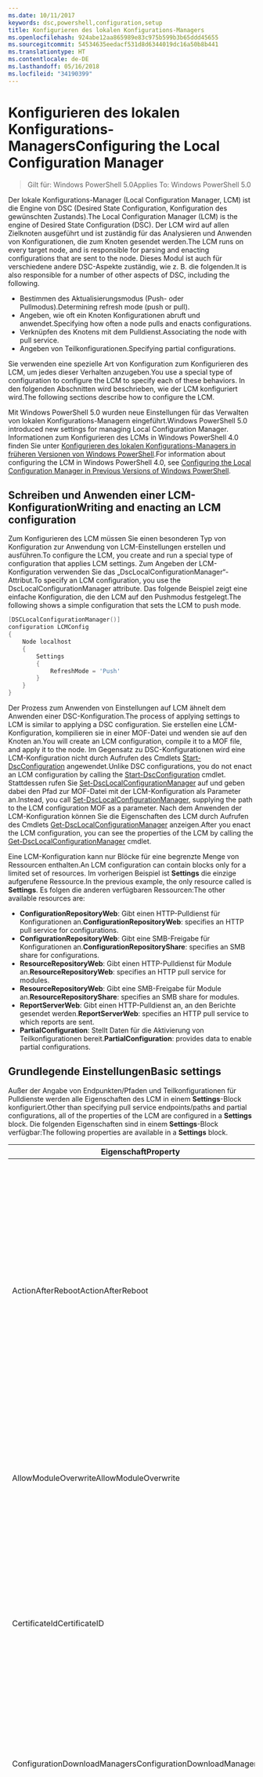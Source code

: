 ```yaml
---
ms.date: 10/11/2017
keywords: dsc,powershell,configuration,setup
title: Konfigurieren des lokalen Konfigurations-Managers
ms.openlocfilehash: 924abe12aa865989e83c975b599b3b65ddd45655
ms.sourcegitcommit: 54534635eedacf531d8d6344019dc16a50b8b441
ms.translationtype: HT
ms.contentlocale: de-DE
ms.lasthandoff: 05/16/2018
ms.locfileid: "34190399"
---
```

# <a name="configuring-the-local-configuration-manager"></a><span data-ttu-id="7f7f6-103">Konfigurieren des lokalen Konfigurations-Managers</span><span class="sxs-lookup"><span data-stu-id="7f7f6-103">Configuring the Local Configuration Manager</span></span>

> <span data-ttu-id="7f7f6-104">Gilt für: Windows PowerShell 5.0</span><span class="sxs-lookup"><span data-stu-id="7f7f6-104">Applies To: Windows PowerShell 5.0</span></span>

<span data-ttu-id="7f7f6-105">Der lokale Konfigurations-Manager (Local Configuration Manager, LCM) ist die Engine von DSC (Desired State Configuration, Konfiguration des gewünschten Zustands).</span><span class="sxs-lookup"><span data-stu-id="7f7f6-105">The Local Configuration Manager (LCM) is the engine of Desired State Configuration (DSC).</span></span>
<span data-ttu-id="7f7f6-106">Der LCM wird auf allen Zielknoten ausgeführt und ist zuständig für das Analysieren und Anwenden von Konfigurationen, die zum Knoten gesendet werden.</span><span class="sxs-lookup"><span data-stu-id="7f7f6-106">The LCM runs on every target node, and is responsible for parsing and enacting configurations that are sent to the node.</span></span>
<span data-ttu-id="7f7f6-107">Dieses Modul ist auch für verschiedene andere DSC-Aspekte zuständig, wie z. B. die folgenden.</span><span class="sxs-lookup"><span data-stu-id="7f7f6-107">It is also responsible for a number of other aspects of DSC, including the following.</span></span>

- <span data-ttu-id="7f7f6-108">Bestimmen des Aktualisierungsmodus (Push- oder Pullmodus).</span><span class="sxs-lookup"><span data-stu-id="7f7f6-108">Determining refresh mode (push or pull).</span></span>
- <span data-ttu-id="7f7f6-109">Angeben, wie oft ein Knoten Konfigurationen abruft und anwendet.</span><span class="sxs-lookup"><span data-stu-id="7f7f6-109">Specifying how often a node pulls and enacts configurations.</span></span>
- <span data-ttu-id="7f7f6-110">Verknüpfen des Knotens mit dem Pulldienst.</span><span class="sxs-lookup"><span data-stu-id="7f7f6-110">Associating the node with pull service.</span></span>
- <span data-ttu-id="7f7f6-111">Angeben von Teilkonfigurationen.</span><span class="sxs-lookup"><span data-stu-id="7f7f6-111">Specifying partial configurations.</span></span>

<span data-ttu-id="7f7f6-112">Sie verwenden eine spezielle Art von Konfiguration zum Konfigurieren des LCM, um jedes dieser Verhalten anzugeben.</span><span class="sxs-lookup"><span data-stu-id="7f7f6-112">You use a special type of configuration to configure the LCM to specify each of these behaviors.</span></span>
<span data-ttu-id="7f7f6-113">In den folgenden Abschnitten wird beschrieben, wie der LCM konfiguriert wird.</span><span class="sxs-lookup"><span data-stu-id="7f7f6-113">The following sections describe how to configure the LCM.</span></span>

<span data-ttu-id="7f7f6-114">Mit Windows PowerShell 5.0 wurden neue Einstellungen für das Verwalten von lokalen Konfigurations-Managern eingeführt.</span><span class="sxs-lookup"><span data-stu-id="7f7f6-114">Windows PowerShell 5.0 introduced new settings for managing Local Configuration Manager.</span></span>
<span data-ttu-id="7f7f6-115">Informationen zum Konfigurieren des LCMs in Windows PowerShell 4.0 finden Sie unter [Konfigurieren des lokalen Konfigurations-Managers in früheren Versionen von Windows PowerShell](metaconfig4.md).</span><span class="sxs-lookup"><span data-stu-id="7f7f6-115">For information about configuring the LCM in Windows PowerShell 4.0, see [Configuring the Local Configuration Manager in Previous Versions of Windows PowerShell](metaconfig4.md).</span></span>

## <a name="writing-and-enacting-an-lcm-configuration"></a><span data-ttu-id="7f7f6-116">Schreiben und Anwenden einer LCM-Konfiguration</span><span class="sxs-lookup"><span data-stu-id="7f7f6-116">Writing and enacting an LCM configuration</span></span>

<span data-ttu-id="7f7f6-117">Zum Konfigurieren des LCM müssen Sie einen besonderen Typ von Konfiguration zur Anwendung von LCM-Einstellungen erstellen und ausführen.</span><span class="sxs-lookup"><span data-stu-id="7f7f6-117">To configure the LCM, you create and run a special type of configuration that applies LCM settings.</span></span>
<span data-ttu-id="7f7f6-118">Zum Angeben der LCM-Konfiguration verwenden Sie das „DscLocalConfigurationManager“-Attribut.</span><span class="sxs-lookup"><span data-stu-id="7f7f6-118">To specify an LCM configuration, you use the DscLocalConfigurationManager attribute.</span></span>
<span data-ttu-id="7f7f6-119">Das folgende Beispiel zeigt eine einfache Konfiguration, die den LCM auf den Pushmodus festgelegt.</span><span class="sxs-lookup"><span data-stu-id="7f7f6-119">The following shows a simple configuration that sets the LCM to push mode.</span></span>

```powershell
[DSCLocalConfigurationManager()]
configuration LCMConfig
{
    Node localhost
    {
        Settings
        {
            RefreshMode = 'Push'
        }
    }
}
```

<span data-ttu-id="7f7f6-120">Der Prozess zum Anwenden von Einstellungen auf LCM ähnelt dem Anwenden einer DSC-Konfiguration.</span><span class="sxs-lookup"><span data-stu-id="7f7f6-120">The process of applying settings to LCM is similar to applying a DSC configuration.</span></span>
<span data-ttu-id="7f7f6-121">Sie erstellen eine LCM-Konfiguration, kompilieren sie in einer MOF-Datei und wenden sie auf den Knoten an.</span><span class="sxs-lookup"><span data-stu-id="7f7f6-121">You will create an LCM configuration, compile it to a MOF file, and apply it to the node.</span></span>
<span data-ttu-id="7f7f6-122">Im Gegensatz zu DSC-Konfigurationen wird eine LCM-Konfiguration nicht durch Aufrufen des Cmdlets [Start-DscConfiguration](https://technet.microsoft.com/en-us/library/dn521623.aspx) angewendet.</span><span class="sxs-lookup"><span data-stu-id="7f7f6-122">Unlike DSC configurations, you do not enact an LCM configuration by calling the [Start-DscConfiguration](https://technet.microsoft.com/en-us/library/dn521623.aspx) cmdlet.</span></span>
<span data-ttu-id="7f7f6-123">Stattdessen rufen Sie [Set-DscLocalConfigurationManager](https://technet.microsoft.com/en-us/library/dn521621.aspx) auf und geben dabei den Pfad zur MOF-Datei mit der LCM-Konfiguration als Parameter an.</span><span class="sxs-lookup"><span data-stu-id="7f7f6-123">Instead, you call [Set-DscLocalConfigurationManager](https://technet.microsoft.com/en-us/library/dn521621.aspx), supplying the path to the LCM configuration MOF as a parameter.</span></span>
<span data-ttu-id="7f7f6-124">Nach dem Anwenden der LCM-Konfiguration können Sie die Eigenschaften des LCM durch Aufrufen des Cmdlets [Get-DscLocalConfigurationManager](https://technet.microsoft.com/en-us/library/dn407378.aspx) anzeigen.</span><span class="sxs-lookup"><span data-stu-id="7f7f6-124">After you enact the LCM configuration, you can see the properties of the LCM by calling the [Get-DscLocalConfigurationManager](https://technet.microsoft.com/en-us/library/dn407378.aspx) cmdlet.</span></span>

<span data-ttu-id="7f7f6-125">Eine LCM-Konfiguration kann nur Blöcke für eine begrenzte Menge von Ressourcen enthalten.</span><span class="sxs-lookup"><span data-stu-id="7f7f6-125">An LCM configuration can contain blocks only for a limited set of resources.</span></span>
<span data-ttu-id="7f7f6-126">Im vorherigen Beispiel ist **Settings** die einzige aufgerufene Ressource.</span><span class="sxs-lookup"><span data-stu-id="7f7f6-126">In the previous example, the only resource called is **Settings**.</span></span>
<span data-ttu-id="7f7f6-127">Es folgen die anderen verfügbaren Ressourcen:</span><span class="sxs-lookup"><span data-stu-id="7f7f6-127">The other available resources are:</span></span>

* <span data-ttu-id="7f7f6-128">**ConfigurationRepositoryWeb**: Gibt einen HTTP-Pulldienst für Konfigurationen an.</span><span class="sxs-lookup"><span data-stu-id="7f7f6-128">**ConfigurationRepositoryWeb**: specifies an HTTP pull service for configurations.</span></span>
* <span data-ttu-id="7f7f6-129">**ConfigurationRepositoryWeb**: Gibt eine SMB-Freigabe für Konfigurationen an.</span><span class="sxs-lookup"><span data-stu-id="7f7f6-129">**ConfigurationRepositoryShare**: specifies an SMB share for configurations.</span></span>
* <span data-ttu-id="7f7f6-130">**ResourceRepositoryWeb**: Gibt einen HTTP-Pulldienst für Module an.</span><span class="sxs-lookup"><span data-stu-id="7f7f6-130">**ResourceRepositoryWeb**: specifies an HTTP pull service for modules.</span></span>
* <span data-ttu-id="7f7f6-131">**ResourceRepositoryWeb**: Gibt eine SMB-Freigabe für Module an.</span><span class="sxs-lookup"><span data-stu-id="7f7f6-131">**ResourceRepositoryShare**: specifies an SMB share for modules.</span></span>
* <span data-ttu-id="7f7f6-132">**ReportServerWeb**: Gibt einen HTTP-Pulldienst an, an den Berichte gesendet werden.</span><span class="sxs-lookup"><span data-stu-id="7f7f6-132">**ReportServerWeb**: specifies an HTTP pull service to which reports are sent.</span></span>
* <span data-ttu-id="7f7f6-133">**PartialConfiguration**: Stellt Daten für die Aktivierung von Teilkonfigurationen bereit.</span><span class="sxs-lookup"><span data-stu-id="7f7f6-133">**PartialConfiguration**: provides data to enable partial configurations.</span></span>

## <a name="basic-settings"></a><span data-ttu-id="7f7f6-134">Grundlegende Einstellungen</span><span class="sxs-lookup"><span data-stu-id="7f7f6-134">Basic settings</span></span>

<span data-ttu-id="7f7f6-135">Außer der Angabe von Endpunkten/Pfaden und Teilkonfigurationen für Pulldienste werden alle Eigenschaften des LCM in einem **Settings**-Block konfiguriert.</span><span class="sxs-lookup"><span data-stu-id="7f7f6-135">Other than specifying pull service endpoints/paths and partial configurations, all of the properties of the LCM are configured in a **Settings** block.</span></span>
<span data-ttu-id="7f7f6-136">Die folgenden Eigenschaften sind in einem **Settings**-Block verfügbar:</span><span class="sxs-lookup"><span data-stu-id="7f7f6-136">The following properties are available in a **Settings** block.</span></span>

|  <span data-ttu-id="7f7f6-137">Eigenschaft</span><span class="sxs-lookup"><span data-stu-id="7f7f6-137">Property</span></span>  |  <span data-ttu-id="7f7f6-138">Typ</span><span class="sxs-lookup"><span data-stu-id="7f7f6-138">Type</span></span>  |  <span data-ttu-id="7f7f6-139">Beschreibung</span><span class="sxs-lookup"><span data-stu-id="7f7f6-139">Description</span></span>   |
|----------- |------- |--------------- |
| <span data-ttu-id="7f7f6-140">ActionAfterReboot</span><span class="sxs-lookup"><span data-stu-id="7f7f6-140">ActionAfterReboot</span></span>| <span data-ttu-id="7f7f6-141">string</span><span class="sxs-lookup"><span data-stu-id="7f7f6-141">string</span></span>| <span data-ttu-id="7f7f6-142">Gibt an, was nach einem Neustart während der Anwendung einer Konfiguration passiert.</span><span class="sxs-lookup"><span data-stu-id="7f7f6-142">Specifies what happens after a reboot during the application of a configuration.</span></span> <span data-ttu-id="7f7f6-143">Die möglichen Werte sind __ContinueConfiguration__ und __StopConfiguration__.</span><span class="sxs-lookup"><span data-stu-id="7f7f6-143">The possible values are __"ContinueConfiguration"__ and __"StopConfiguration"__.</span></span> <ul><li> <span data-ttu-id="7f7f6-144">__ContinueConfiguration__: Nach dem Neustart des Computers wird das Anwenden der aktuellen Konfiguration fortgesetzt.</span><span class="sxs-lookup"><span data-stu-id="7f7f6-144">__ContinueConfiguration__: Continue applying the current configuration after machine reboot.</span></span> <span data-ttu-id="7f7f6-145">Dies ist der Standardwert.</span><span class="sxs-lookup"><span data-stu-id="7f7f6-145">This is the default value</span></span></li><li><span data-ttu-id="7f7f6-146">__StopConfiguration__: Nach dem Neustart des Computers wird die aktuelle Konfiguration beendet.</span><span class="sxs-lookup"><span data-stu-id="7f7f6-146">__StopConfiguration__: Stop the current configuration after machine reboot.</span></span></li></ul>|
| <span data-ttu-id="7f7f6-147">AllowModuleOverwrite</span><span class="sxs-lookup"><span data-stu-id="7f7f6-147">AllowModuleOverwrite</span></span>| <span data-ttu-id="7f7f6-148">bool</span><span class="sxs-lookup"><span data-stu-id="7f7f6-148">bool</span></span>| <span data-ttu-id="7f7f6-149">__$TRUE__, wenn neue vom Pulldienst heruntergeladene Konfigurationen die alten Konfigurationen auf dem Zielknoten überschreiben dürfen.</span><span class="sxs-lookup"><span data-stu-id="7f7f6-149">__$TRUE__ if new configurations downloaded from the pull service are allowed to overwrite the old ones on the target node.</span></span> <span data-ttu-id="7f7f6-150">Andernfalls „$FALSE“.</span><span class="sxs-lookup"><span data-stu-id="7f7f6-150">Otherwise, $FALSE.</span></span>|
| <span data-ttu-id="7f7f6-151">CertificateId</span><span class="sxs-lookup"><span data-stu-id="7f7f6-151">CertificateID</span></span>| <span data-ttu-id="7f7f6-152">string</span><span class="sxs-lookup"><span data-stu-id="7f7f6-152">string</span></span>| <span data-ttu-id="7f7f6-153">Der Fingerabdruck eines Zertifikats zur Sicherung von Anmeldeinformationen, die in einer Konfiguration übergeben werden.</span><span class="sxs-lookup"><span data-stu-id="7f7f6-153">The thumbprint of a certificate used to secure credentials passed in a configuration.</span></span> <span data-ttu-id="7f7f6-154">Weitere Informationen finden Sie unter [Möchten Sie Anmeldeinformationen in Windows PowerShell zum Konfigurieren des gewünschten Zustands schützen?](http://blogs.msdn.com/b/powershell/archive/2014/01/31/want-to-secure-credentials-in-windows-powershell-desired-state-configuration.aspx).</span><span class="sxs-lookup"><span data-stu-id="7f7f6-154">For more information see [Want to secure credentials in Windows PowerShell Desired State Configuration](http://blogs.msdn.com/b/powershell/archive/2014/01/31/want-to-secure-credentials-in-windows-powershell-desired-state-configuration.aspx)?.</span></span> <br> <span data-ttu-id="7f7f6-155">__Hinweis:__ Dies wird bei Verwendung des Azure Automation DSC-Pulldiensts automatisch verwaltet.</span><span class="sxs-lookup"><span data-stu-id="7f7f6-155">__Note:__ this is managed automatically if using Azure Automation DSC pull service.</span></span>|
| <span data-ttu-id="7f7f6-156">ConfigurationDownloadManagers</span><span class="sxs-lookup"><span data-stu-id="7f7f6-156">ConfigurationDownloadManagers</span></span>| <span data-ttu-id="7f7f6-157">CimInstance[]</span><span class="sxs-lookup"><span data-stu-id="7f7f6-157">CimInstance[]</span></span>| <span data-ttu-id="7f7f6-158">Veraltet.</span><span class="sxs-lookup"><span data-stu-id="7f7f6-158">Obsolete.</span></span> <span data-ttu-id="7f7f6-159">Verwenden Sie die Blöcke __ConfigurationRepositoryWeb__ und __ConfigurationRepositoryShare__ zum Definieren von Pulldienstendpunkten für Konfigurationen.</span><span class="sxs-lookup"><span data-stu-id="7f7f6-159">Use __ConfigurationRepositoryWeb__ and __ConfigurationRepositoryShare__ blocks to define configuration pull service endpoints.</span></span>|
| <span data-ttu-id="7f7f6-160">ConfigurationID</span><span class="sxs-lookup"><span data-stu-id="7f7f6-160">ConfigurationID</span></span>| <span data-ttu-id="7f7f6-161">string</span><span class="sxs-lookup"><span data-stu-id="7f7f6-161">string</span></span>| <span data-ttu-id="7f7f6-162">Für die Abwärtskompatibilität mit älteren Pulldienstversionen.</span><span class="sxs-lookup"><span data-stu-id="7f7f6-162">For backwards compatibility with older pull service versions.</span></span> <span data-ttu-id="7f7f6-163">Eine GUID, die die Konfigurationsdatei identifiziert, die von einem Pulldienst abgerufen werden soll.</span><span class="sxs-lookup"><span data-stu-id="7f7f6-163">A GUID that identifies the configuration file to get from a pull service.</span></span> <span data-ttu-id="7f7f6-164">Der Knoten ruft Konfigurationen vom Pulldienst ab, wenn der Name der MOF-Konfigurationsdatei „ConfigurationID.mof“ lautet.</span><span class="sxs-lookup"><span data-stu-id="7f7f6-164">The node will pull configurations on the pull service if the name of the configuration MOF is named ConfigurationID.mof.</span></span><br> <span data-ttu-id="7f7f6-165">__Hinweis:__ Wenn Sie diese Eigenschaft festlegen, kann der Knoten nicht mithilfe von __RegistrationKey__ bei einem Pulldienst registriert werden.</span><span class="sxs-lookup"><span data-stu-id="7f7f6-165">__Note:__ If you set this property, registering the node with a pull service by using __RegistrationKey__ does not work.</span></span> <span data-ttu-id="7f7f6-166">Weitere Informationen finden Sie unter [Einrichten eines Pullclients mit Konfigurationsnamen](pullClientConfigNames.md).</span><span class="sxs-lookup"><span data-stu-id="7f7f6-166">For more information, see [Setting up a pull client with configuration names](pullClientConfigNames.md).</span></span>|
| <span data-ttu-id="7f7f6-167">ConfigurationMode</span><span class="sxs-lookup"><span data-stu-id="7f7f6-167">ConfigurationMode</span></span>| <span data-ttu-id="7f7f6-168">string</span><span class="sxs-lookup"><span data-stu-id="7f7f6-168">string</span></span> | <span data-ttu-id="7f7f6-169">Gibt an, wie der LCM die Konfiguration tatsächlich auf die Zielknoten anwendet.</span><span class="sxs-lookup"><span data-stu-id="7f7f6-169">Specifies how the LCM actually applies the configuration to the target nodes.</span></span> <span data-ttu-id="7f7f6-170">Mögliche Werte sind __ApplyOnly__, __ApplyAndMonitor__ und __ApplyAndAutoCorrect__.</span><span class="sxs-lookup"><span data-stu-id="7f7f6-170">Possible values are __"ApplyOnly"__,__"ApplyAndMonitor"__, and __"ApplyAndAutoCorrect"__.</span></span> <ul><li><span data-ttu-id="7f7f6-171">__ApplyOnly__: DSC wendet die Konfiguration an und führt keine weiteren Schritte aus, es sei denn, eine neue Konfiguration wird per Push auf den Zielknoten übertragen oder per Pull von einem Dienst abgerufen.</span><span class="sxs-lookup"><span data-stu-id="7f7f6-171">__ApplyOnly__: DSC applies the configuration and does nothing further unless a new configuration is pushed to the target node or when a new configuration is pulled from a service.</span></span> <span data-ttu-id="7f7f6-172">Nach der ersten Anwendung einer neuen Konfiguration überprüft DSC nicht auf Abweichungen von einem zuvor konfigurierten Status.</span><span class="sxs-lookup"><span data-stu-id="7f7f6-172">After initial application of a new configuration, DSC does not check for drift from a previously configured state.</span></span> <span data-ttu-id="7f7f6-173">Beachten Sie, dass DSC versucht, die Konfiguration anzuwenden, bis dies erfolgreich passiert ist, bevor __ApplyOnly__ wirksam wird.</span><span class="sxs-lookup"><span data-stu-id="7f7f6-173">Note that DSC will attempt to apply the configuration until it is successful before __ApplyOnly__ takes effect.</span></span> </li><li> <span data-ttu-id="7f7f6-174">__ApplyAndMonitor__: Dies ist der Standardwert.</span><span class="sxs-lookup"><span data-stu-id="7f7f6-174">__ApplyAndMonitor__: This is the default value.</span></span> <span data-ttu-id="7f7f6-175">Der LCM wendet neue Konfigurationen an.</span><span class="sxs-lookup"><span data-stu-id="7f7f6-175">The LCM applies any new configurations.</span></span> <span data-ttu-id="7f7f6-176">Wenn der Zielknoten nach der ersten Anwendung einer neuen Konfiguration vom gewünschten Zustand abweicht, meldet DSC die Abweichung in Protokollen.</span><span class="sxs-lookup"><span data-stu-id="7f7f6-176">After initial application of a new configuration, if the target node drifts from the desired state, DSC reports the discrepancy in logs.</span></span> <span data-ttu-id="7f7f6-177">Beachten Sie, dass DSC versucht, die Konfiguration anzuwenden, bis dies erfolgreich passiert ist, bevor __ApplyAndMonitor__ wirksam wird.</span><span class="sxs-lookup"><span data-stu-id="7f7f6-177">Note that DSC will attempt to apply the configuration until it is successful before __ApplyAndMonitor__ takes effect.</span></span></li><li><span data-ttu-id="7f7f6-178">__ApplyAndAutoCorrect__: DSC wendet alle neuen Konfigurationen an.</span><span class="sxs-lookup"><span data-stu-id="7f7f6-178">__ApplyAndAutoCorrect__: DSC applies any new configurations.</span></span> <span data-ttu-id="7f7f6-179">Wenn der Zielknoten nach der ersten Anwendung einer neuen Konfiguration vom gewünschten Zustand abweicht, meldet DSC die Abweichung in Protokollen und wendet dann die aktuelle Konfiguration an.</span><span class="sxs-lookup"><span data-stu-id="7f7f6-179">After initial application of a new configuration, if the target node drifts from the desired state, DSC reports the discrepancy in logs, and then re-applies the current configuration.</span></span></li></ul>|
| <span data-ttu-id="7f7f6-180">ConfigurationModeFrequencyMins</span><span class="sxs-lookup"><span data-stu-id="7f7f6-180">ConfigurationModeFrequencyMins</span></span>| <span data-ttu-id="7f7f6-181">UInt32</span><span class="sxs-lookup"><span data-stu-id="7f7f6-181">UInt32</span></span>| <span data-ttu-id="7f7f6-182">Gibt (in Minuten) an, wie oft die aktuelle Konfiguration überprüft und angewendet wird.</span><span class="sxs-lookup"><span data-stu-id="7f7f6-182">How often, in minutes, the current configuration is checked and applied.</span></span> <span data-ttu-id="7f7f6-183">Diese Eigenschaft wird ignoriert, wenn die „ConfigurationMode“-Eigenschaft auf „ApplyOnly“ festgelegt ist.</span><span class="sxs-lookup"><span data-stu-id="7f7f6-183">This property is ignored if the ConfigurationMode property is set to ApplyOnly.</span></span> <span data-ttu-id="7f7f6-184">Der Standardwert ist 15.</span><span class="sxs-lookup"><span data-stu-id="7f7f6-184">The default value is 15.</span></span>|
| <span data-ttu-id="7f7f6-185">DebugMode</span><span class="sxs-lookup"><span data-stu-id="7f7f6-185">DebugMode</span></span>| <span data-ttu-id="7f7f6-186">string</span><span class="sxs-lookup"><span data-stu-id="7f7f6-186">string</span></span>| <span data-ttu-id="7f7f6-187">Mögliche Werte sind __None__, __ForceModuleImport__ und __All__.</span><span class="sxs-lookup"><span data-stu-id="7f7f6-187">Possible values are __None__, __ForceModuleImport__, and __All__.</span></span> <ul><li><span data-ttu-id="7f7f6-188">Bei Festlegung auf __None__ werden zwischengespeicherte Ressourcen verwendet.</span><span class="sxs-lookup"><span data-stu-id="7f7f6-188">Set to __None__ to use cached resources.</span></span> <span data-ttu-id="7f7f6-189">Dies ist die Standardeinstellung, die in Produktionsszenarien verwendet werden sollte.</span><span class="sxs-lookup"><span data-stu-id="7f7f6-189">This is the default and should be used in production scenarios.</span></span></li><li><span data-ttu-id="7f7f6-190">Das Festlegen auf __ForceModuleImport__ bewirkt, dass der LCM DSC-Ressourcenmodule erneut lädt, auch wenn sie zuvor bereits geladen und zwischengespeichert wurden.</span><span class="sxs-lookup"><span data-stu-id="7f7f6-190">Setting to __ForceModuleImport__, causes the LCM to reload any DSC resource modules, even if they have been previously loaded and cached.</span></span> <span data-ttu-id="7f7f6-191">Dies beeinträchtigt die Leistung von DSC-Vorgängen, da jedes Modul bei Verwendung neu geladen wird.</span><span class="sxs-lookup"><span data-stu-id="7f7f6-191">This impacts the performance of DSC operations as each module is reloaded on use.</span></span> <span data-ttu-id="7f7f6-192">In der Regel wird dieser Wert beim Debuggen einer Ressource verwendet.</span><span class="sxs-lookup"><span data-stu-id="7f7f6-192">Typically you would use this value while debugging a resource</span></span></li><li><span data-ttu-id="7f7f6-193">In dieser Version ist __All__ identisch mit __ForceModuleImport__.</span><span class="sxs-lookup"><span data-stu-id="7f7f6-193">In this release, __All__ is same as __ForceModuleImport__</span></span></li></ul> |
| <span data-ttu-id="7f7f6-194">RebootNodeIfNeeded</span><span class="sxs-lookup"><span data-stu-id="7f7f6-194">RebootNodeIfNeeded</span></span>| <span data-ttu-id="7f7f6-195">bool</span><span class="sxs-lookup"><span data-stu-id="7f7f6-195">bool</span></span>| <span data-ttu-id="7f7f6-196">Legen Sie diese Einstellung auf __$true__ fest, um den Knoten automatisch neu zu starten, nachdem eine Konfiguration angewendet wurde, die einen Neustart erfordert.</span><span class="sxs-lookup"><span data-stu-id="7f7f6-196">Set this to __$true__ to automatically reboot the node after a configuration that requires reboot is applied.</span></span> <span data-ttu-id="7f7f6-197">Andernfalls müssen Sie den Knoten für jede Konfiguration manuell neu starten, die dies erfordert.</span><span class="sxs-lookup"><span data-stu-id="7f7f6-197">Otherwise, you will have to manually reboot the node for any configuration that requires it.</span></span> <span data-ttu-id="7f7f6-198">Der Standardwert ist __$false__.</span><span class="sxs-lookup"><span data-stu-id="7f7f6-198">The default value is __$false__.</span></span> <span data-ttu-id="7f7f6-199">Um diese Einstellung zu verwenden, wenn eine Neustartbedingung von einer anderen Komponente als von DSC in Kraft gesetzt wird (z.B. Windows Installer), kombinieren Sie diese Einstellung mit dem Modul [xPendingReboot](https://github.com/powershell/xpendingreboot).</span><span class="sxs-lookup"><span data-stu-id="7f7f6-199">To use this setting when a reboot condition is enacted by something other than DSC (such as Windows Installer), combine this setting with the [xPendingReboot](https://github.com/powershell/xpendingreboot) module.</span></span>|
| <span data-ttu-id="7f7f6-200">RefreshMode</span><span class="sxs-lookup"><span data-stu-id="7f7f6-200">RefreshMode</span></span>| <span data-ttu-id="7f7f6-201">string</span><span class="sxs-lookup"><span data-stu-id="7f7f6-201">string</span></span>| <span data-ttu-id="7f7f6-202">Gibt an, wie der LCM Konfigurationen abruft.</span><span class="sxs-lookup"><span data-stu-id="7f7f6-202">Specifies how the LCM gets configurations.</span></span> <span data-ttu-id="7f7f6-203">Die möglichen Werte sind __Disabled__, __Push__ und __Pull__.</span><span class="sxs-lookup"><span data-stu-id="7f7f6-203">The possible values are __"Disabled"__, __"Push"__, and __"Pull"__.</span></span> <ul><li><span data-ttu-id="7f7f6-204">__Disabled__: DSC-Konfigurationen werden für diesen Knoten deaktiviert.</span><span class="sxs-lookup"><span data-stu-id="7f7f6-204">__Disabled__: DSC configurations are disabled for this node.</span></span></li><li> <span data-ttu-id="7f7f6-205">__Push__: Konfigurationen werden gestartet, indem das Cmdlet [Start-DscConfiguration](https://technet.microsoft.com/en-us/library/dn521623.aspx) aufgerufen wird.</span><span class="sxs-lookup"><span data-stu-id="7f7f6-205">__Push__: Configurations are initiated by calling the [Start-DscConfiguration](https://technet.microsoft.com/en-us/library/dn521623.aspx) cmdlet.</span></span> <span data-ttu-id="7f7f6-206">Die Konfiguration wird sofort auf den Knoten angewendet.</span><span class="sxs-lookup"><span data-stu-id="7f7f6-206">The configuration is applied immediately to the node.</span></span> <span data-ttu-id="7f7f6-207">Dies ist der Standardwert.</span><span class="sxs-lookup"><span data-stu-id="7f7f6-207">This is the default value.</span></span></li><li><span data-ttu-id="7f7f6-208">__Pull:__ Der Knoten ist so konfiguriert, dass regelmäßig eine Überprüfung auf Konfigurationen von einem Pulldienst oder SMB-Pfad erfolgt.</span><span class="sxs-lookup"><span data-stu-id="7f7f6-208">__Pull:__ The node is configured to regularly check for configurations from a pull service or SMB path.</span></span> <span data-ttu-id="7f7f6-209">Wenn diese Eigenschaft auf __Pull__ festgelegt ist, müssen Sie in einem __ConfigurationRepositoryWeb__- oder __ConfigurationRepositoryShare__-Block einen HPPT-Pfad (Dienst) oder einen SMB-Pfad (Freigabe) angeben.</span><span class="sxs-lookup"><span data-stu-id="7f7f6-209">If this property is set to __Pull__, you must specify an HTTP (service) or SMB (share) path in a __ConfigurationRepositoryWeb__ or __ConfigurationRepositoryShare__ block.</span></span></li></ul>|
| <span data-ttu-id="7f7f6-210">RefreshFrequencyMins</span><span class="sxs-lookup"><span data-stu-id="7f7f6-210">RefreshFrequencyMins</span></span>| <span data-ttu-id="7f7f6-211">UInt32</span><span class="sxs-lookup"><span data-stu-id="7f7f6-211">Uint32</span></span>| <span data-ttu-id="7f7f6-212">Das Zeitintervall (in Minuten), in dem der LCM einen Pulldienst auf aktualisierte Konfigurationen abfragt.</span><span class="sxs-lookup"><span data-stu-id="7f7f6-212">The time interval, in minutes, at which the LCM checks a pull service to get updated configurations.</span></span> <span data-ttu-id="7f7f6-213">Dieser Wert wird ignoriert, wenn der LCM nicht im Pullmodus konfiguriert ist.</span><span class="sxs-lookup"><span data-stu-id="7f7f6-213">This value is ignored if the LCM is not configured in pull mode.</span></span> <span data-ttu-id="7f7f6-214">Der Standardwert ist 30.</span><span class="sxs-lookup"><span data-stu-id="7f7f6-214">The default value is 30.</span></span>|
| <span data-ttu-id="7f7f6-215">ReportManagers</span><span class="sxs-lookup"><span data-stu-id="7f7f6-215">ReportManagers</span></span>| <span data-ttu-id="7f7f6-216">CimInstance[]</span><span class="sxs-lookup"><span data-stu-id="7f7f6-216">CimInstance[]</span></span>| <span data-ttu-id="7f7f6-217">Veraltet.</span><span class="sxs-lookup"><span data-stu-id="7f7f6-217">Obsolete.</span></span> <span data-ttu-id="7f7f6-218">Verwenden Sie __ReportServerWeb__-Blöcke, um einen Endpunkt zum Senden von Berichtsdaten an einen Pulldienst zu definieren.</span><span class="sxs-lookup"><span data-stu-id="7f7f6-218">Use __ReportServerWeb__ blocks to define an endpoint to send reporting data to a pull service.</span></span>|
| <span data-ttu-id="7f7f6-219">ResourceModuleManagers</span><span class="sxs-lookup"><span data-stu-id="7f7f6-219">ResourceModuleManagers</span></span>| <span data-ttu-id="7f7f6-220">CimInstance[]</span><span class="sxs-lookup"><span data-stu-id="7f7f6-220">CimInstance[]</span></span>| <span data-ttu-id="7f7f6-221">Veraltet.</span><span class="sxs-lookup"><span data-stu-id="7f7f6-221">Obsolete.</span></span> <span data-ttu-id="7f7f6-222">Verwenden Sie die Blöcke __ResourceRepositoryWeb__ und __ResourceRepositoryShare__ zum Definieren von HTTP-Endpunkten bzw. SMB-Pfaden für den Pulldienst.</span><span class="sxs-lookup"><span data-stu-id="7f7f6-222">Use __ResourceRepositoryWeb__ and __ResourceRepositoryShare__ blocks to define pull service HTTP endpoints or SMB paths, respectively.</span></span>|
| <span data-ttu-id="7f7f6-223">PartialConfigurations</span><span class="sxs-lookup"><span data-stu-id="7f7f6-223">PartialConfigurations</span></span>| <span data-ttu-id="7f7f6-224">CimInstance</span><span class="sxs-lookup"><span data-stu-id="7f7f6-224">CimInstance</span></span>| <span data-ttu-id="7f7f6-225">Nicht implementiert.</span><span class="sxs-lookup"><span data-stu-id="7f7f6-225">Not implemented.</span></span> <span data-ttu-id="7f7f6-226">Nicht verwenden.</span><span class="sxs-lookup"><span data-stu-id="7f7f6-226">Do not use.</span></span>|
| <span data-ttu-id="7f7f6-227">StatusRetentionTimeInDays</span><span class="sxs-lookup"><span data-stu-id="7f7f6-227">StatusRetentionTimeInDays</span></span> | <span data-ttu-id="7f7f6-228">UInt32</span><span class="sxs-lookup"><span data-stu-id="7f7f6-228">UInt32</span></span>| <span data-ttu-id="7f7f6-229">Anzahl der Tage, die der LCM den Status der aktuellen Konfiguration beibehält.</span><span class="sxs-lookup"><span data-stu-id="7f7f6-229">The number of days the LCM keeps the status of the current configuration.</span></span>|

## <a name="pull-service"></a><span data-ttu-id="7f7f6-230">Pulldienst</span><span class="sxs-lookup"><span data-stu-id="7f7f6-230">Pull service</span></span>

<span data-ttu-id="7f7f6-231">Die LCM-Konfiguration unterstützt die folgenden Typen von Pulldienstendpunkten:</span><span class="sxs-lookup"><span data-stu-id="7f7f6-231">LCM configuration supports defining the following types of pull service endpoints:</span></span>

- <span data-ttu-id="7f7f6-232">**Konfigurationsserver**: Repository für DSC-Konfigurationen.</span><span class="sxs-lookup"><span data-stu-id="7f7f6-232">**Configuration server**: A repository for DSC configurations.</span></span> <span data-ttu-id="7f7f6-233">Definieren Sie Konfigurationsserver mithilfe der Blöcke **ConfigurationRepositoryWeb** (für webbasierte Server) und **ConfigurationRepositoryShare** (für SMB-basierte Server).</span><span class="sxs-lookup"><span data-stu-id="7f7f6-233">Define configuration servers by using **ConfigurationRepositoryWeb** (for web-based servers) and **ConfigurationRepositoryShare** (for SMB-based servers) blocks.</span></span>
- <span data-ttu-id="7f7f6-234">**Ressourcenserver**: Repository für DSC-Ressourcen, verpackt als PowerShell-Module.</span><span class="sxs-lookup"><span data-stu-id="7f7f6-234">**Resource server**: A repository for DSC resources, packaged as PowerShell modules.</span></span> <span data-ttu-id="7f7f6-235">Definieren Sie Ressourcenserver mithilfe der Blöcke **ResourceRepositoryWeb** (für webbasierte Server) und **ResourceRepositoryShare** (für SMB-basierte Server).</span><span class="sxs-lookup"><span data-stu-id="7f7f6-235">Define resource servers by using **ResourceRepositoryWeb** (for web-based servers) and **ResourceRepositoryShare** (for SMB-based servers) blocks.</span></span>
- <span data-ttu-id="7f7f6-236">**Berichtsserver**: Dienst, an den DSC Berichtsdaten sendet.</span><span class="sxs-lookup"><span data-stu-id="7f7f6-236">**Report server**: A service that DSC sends report data to.</span></span> <span data-ttu-id="7f7f6-237">Definieren Sie Berichtsserver mithilfe von **ReportServerWeb**-Blöcken.</span><span class="sxs-lookup"><span data-stu-id="7f7f6-237">Define report servers by using **ReportServerWeb** blocks.</span></span> <span data-ttu-id="7f7f6-238">Ein Berichtsserver muss ein Webdienst sein.</span><span class="sxs-lookup"><span data-stu-id="7f7f6-238">A report server must be a web service.</span></span>

<span data-ttu-id="7f7f6-239">Weitere Informationen zu Pulldiensten finden Sie unter [Desired State Configuration – Pulldienst](pullServer.md).</span><span class="sxs-lookup"><span data-stu-id="7f7f6-239">For more details on pull service see, [Desired State Configuration Pull Service](pullServer.md).</span></span>

## <a name="configuration-server-blocks"></a><span data-ttu-id="7f7f6-240">Konfigurationsserverblöcke</span><span class="sxs-lookup"><span data-stu-id="7f7f6-240">Configuration server blocks</span></span>

<span data-ttu-id="7f7f6-241">Zum Definieren eines webbasierten Konfigurationsservers erstellen Sie einen **ConfigurationRepositoryWeb**-Block.</span><span class="sxs-lookup"><span data-stu-id="7f7f6-241">To define a web-based configuration server, you create a **ConfigurationRepositoryWeb** block.</span></span>
<span data-ttu-id="7f7f6-242">Ein **ConfigurationRepositoryWeb**-Block definiert die folgenden Eigenschaften.</span><span class="sxs-lookup"><span data-stu-id="7f7f6-242">A **ConfigurationRepositoryWeb** defines the following properties.</span></span>

|<span data-ttu-id="7f7f6-243">Eigenschaft</span><span class="sxs-lookup"><span data-stu-id="7f7f6-243">Property</span></span>|<span data-ttu-id="7f7f6-244">Typ</span><span class="sxs-lookup"><span data-stu-id="7f7f6-244">Type</span></span>|<span data-ttu-id="7f7f6-245">Beschreibung</span><span class="sxs-lookup"><span data-stu-id="7f7f6-245">Description</span></span>|
|---|---|---|
|<span data-ttu-id="7f7f6-246">AllowUnsecureConnection</span><span class="sxs-lookup"><span data-stu-id="7f7f6-246">AllowUnsecureConnection</span></span>|<span data-ttu-id="7f7f6-247">bool</span><span class="sxs-lookup"><span data-stu-id="7f7f6-247">bool</span></span>|<span data-ttu-id="7f7f6-248">Legen Sie diese Einstellung auf **$TRUE** fest, um Verbindungen zwischen Knoten und Server ohne Authentifizierung zu erlauben.</span><span class="sxs-lookup"><span data-stu-id="7f7f6-248">Set to **$TRUE** to allow connections from the node to the server without authentication.</span></span> <span data-ttu-id="7f7f6-249">Bei Festlegung auf **$FALSE** ist eine Authentifizierung erforderlich.</span><span class="sxs-lookup"><span data-stu-id="7f7f6-249">Set to **$FALSE** to require authentication.</span></span>|
|<span data-ttu-id="7f7f6-250">CertificateId</span><span class="sxs-lookup"><span data-stu-id="7f7f6-250">CertificateID</span></span>|<span data-ttu-id="7f7f6-251">string</span><span class="sxs-lookup"><span data-stu-id="7f7f6-251">string</span></span>|<span data-ttu-id="7f7f6-252">Der Fingerabdruck eines Zertifikats zur Authentifizierung beim Server.</span><span class="sxs-lookup"><span data-stu-id="7f7f6-252">The thumbprint of a certificate used to authenticate to the server.</span></span>|
|<span data-ttu-id="7f7f6-253">ConfigurationNames</span><span class="sxs-lookup"><span data-stu-id="7f7f6-253">ConfigurationNames</span></span>|<span data-ttu-id="7f7f6-254">String[]</span><span class="sxs-lookup"><span data-stu-id="7f7f6-254">String[]</span></span>|<span data-ttu-id="7f7f6-255">Array der Namen von Konfigurationen, die per Pull vom Zielknoten abgerufen werden.</span><span class="sxs-lookup"><span data-stu-id="7f7f6-255">An array of names of configurations to be pulled by the target node.</span></span> <span data-ttu-id="7f7f6-256">Diese werden nur verwendet, wenn der Knoten über einen **RegistrationKey** beim Pulldienst registriert ist.</span><span class="sxs-lookup"><span data-stu-id="7f7f6-256">These are used only if the node is registered with the pull service by using a **RegistrationKey**.</span></span> <span data-ttu-id="7f7f6-257">Weitere Informationen finden Sie unter [Einrichten eines Pullclients mit Konfigurationsnamen](pullClientConfigNames.md).</span><span class="sxs-lookup"><span data-stu-id="7f7f6-257">For more information, see [Setting up a pull client with configuration names](pullClientConfigNames.md).</span></span>|
|<span data-ttu-id="7f7f6-258">RegistrationKey</span><span class="sxs-lookup"><span data-stu-id="7f7f6-258">RegistrationKey</span></span>|<span data-ttu-id="7f7f6-259">string</span><span class="sxs-lookup"><span data-stu-id="7f7f6-259">string</span></span>|<span data-ttu-id="7f7f6-260">GUID, die den Knoten beim Pulldienst registriert.</span><span class="sxs-lookup"><span data-stu-id="7f7f6-260">A GUID that registers the node with the pull service.</span></span> <span data-ttu-id="7f7f6-261">Weitere Informationen finden Sie unter [Einrichten eines Pullclients mit Konfigurationsnamen](pullClientConfigNames.md).</span><span class="sxs-lookup"><span data-stu-id="7f7f6-261">For more information, see [Setting up a pull client with configuration names](pullClientConfigNames.md).</span></span>|
|<span data-ttu-id="7f7f6-262">ServerURL</span><span class="sxs-lookup"><span data-stu-id="7f7f6-262">ServerURL</span></span>|<span data-ttu-id="7f7f6-263">string</span><span class="sxs-lookup"><span data-stu-id="7f7f6-263">string</span></span>|<span data-ttu-id="7f7f6-264">URL des Konfigurationsdiensts.</span><span class="sxs-lookup"><span data-stu-id="7f7f6-264">The URL of the configuration service.</span></span>|

<span data-ttu-id="7f7f6-265">Ein Beispielskript, das die Konfiguration des Werts „ConfigurationRepositoryWeb“ für lokale Knoten vereinfacht, steht unter [Generieren von DSC-Metakonfigurationen](https://docs.microsoft.com/en-us/azure/automation/automation-dsc-onboarding#generating-dsc-metaconfigurations) zur Verfügung.</span><span class="sxs-lookup"><span data-stu-id="7f7f6-265">An example script to simplify configuring the ConfigurationRepositoryWeb value for on-premises nodes is available - see [Generating DSC metaconfigurations](https://docs.microsoft.com/en-us/azure/automation/automation-dsc-onboarding#generating-dsc-metaconfigurations)</span></span>

<span data-ttu-id="7f7f6-266">Zum Definieren eines SMB-basierten Konfigurationsservers erstellen Sie einen **ConfigurationRepositoryShare**-Block.</span><span class="sxs-lookup"><span data-stu-id="7f7f6-266">To define an SMB-based configuration server, you create a **ConfigurationRepositoryShare** block.</span></span>
<span data-ttu-id="7f7f6-267">Ein **ConfigurationRepositoryShare**-Block definiert die folgenden Eigenschaften.</span><span class="sxs-lookup"><span data-stu-id="7f7f6-267">A **ConfigurationRepositoryShare** defines the following properties.</span></span>

|<span data-ttu-id="7f7f6-268">Eigenschaft</span><span class="sxs-lookup"><span data-stu-id="7f7f6-268">Property</span></span>|<span data-ttu-id="7f7f6-269">Typ</span><span class="sxs-lookup"><span data-stu-id="7f7f6-269">Type</span></span>|<span data-ttu-id="7f7f6-270">Beschreibung</span><span class="sxs-lookup"><span data-stu-id="7f7f6-270">Description</span></span>|
|---|---|---|
|<span data-ttu-id="7f7f6-271">Credential</span><span class="sxs-lookup"><span data-stu-id="7f7f6-271">Credential</span></span>|<span data-ttu-id="7f7f6-272">MSFT_Credential</span><span class="sxs-lookup"><span data-stu-id="7f7f6-272">MSFT_Credential</span></span>|<span data-ttu-id="7f7f6-273">Anmeldeinformationen zum Authentifizieren bei der SMB-Freigabe.</span><span class="sxs-lookup"><span data-stu-id="7f7f6-273">The credential used to authenticate to the SMB share.</span></span>|
|<span data-ttu-id="7f7f6-274">SourcePath</span><span class="sxs-lookup"><span data-stu-id="7f7f6-274">SourcePath</span></span>|<span data-ttu-id="7f7f6-275">string</span><span class="sxs-lookup"><span data-stu-id="7f7f6-275">string</span></span>|<span data-ttu-id="7f7f6-276">Pfad der SMB-Freigabe.</span><span class="sxs-lookup"><span data-stu-id="7f7f6-276">The path of the SMB share.</span></span>|

## <a name="resource-server-blocks"></a><span data-ttu-id="7f7f6-277">Ressourcenserverblöcke</span><span class="sxs-lookup"><span data-stu-id="7f7f6-277">Resource server blocks</span></span>

<span data-ttu-id="7f7f6-278">Zum Definieren eines webbasierten Ressourcenservers erstellen Sie einen **ResourceRepositoryWeb**-Block.</span><span class="sxs-lookup"><span data-stu-id="7f7f6-278">To define a web-based resource server, you create a **ResourceRepositoryWeb** block.</span></span>
<span data-ttu-id="7f7f6-279">Ein **ResourceRepositoryWeb**-Block definiert die folgenden Eigenschaften.</span><span class="sxs-lookup"><span data-stu-id="7f7f6-279">A **ResourceRepositoryWeb** defines the following properties.</span></span>

|<span data-ttu-id="7f7f6-280">Eigenschaft</span><span class="sxs-lookup"><span data-stu-id="7f7f6-280">Property</span></span>|<span data-ttu-id="7f7f6-281">Typ</span><span class="sxs-lookup"><span data-stu-id="7f7f6-281">Type</span></span>|<span data-ttu-id="7f7f6-282">Beschreibung</span><span class="sxs-lookup"><span data-stu-id="7f7f6-282">Description</span></span>|
|---|---|---|
|<span data-ttu-id="7f7f6-283">AllowUnsecureConnection</span><span class="sxs-lookup"><span data-stu-id="7f7f6-283">AllowUnsecureConnection</span></span>|<span data-ttu-id="7f7f6-284">bool</span><span class="sxs-lookup"><span data-stu-id="7f7f6-284">bool</span></span>|<span data-ttu-id="7f7f6-285">Legen Sie diese Einstellung auf **$TRUE** fest, um Verbindungen zwischen Knoten und Server ohne Authentifizierung zu erlauben.</span><span class="sxs-lookup"><span data-stu-id="7f7f6-285">Set to **$TRUE** to allow connections from the node to the server without authentication.</span></span> <span data-ttu-id="7f7f6-286">Bei Festlegung auf **$FALSE** ist eine Authentifizierung erforderlich.</span><span class="sxs-lookup"><span data-stu-id="7f7f6-286">Set to **$FALSE** to require authentication.</span></span>|
|<span data-ttu-id="7f7f6-287">CertificateId</span><span class="sxs-lookup"><span data-stu-id="7f7f6-287">CertificateID</span></span>|<span data-ttu-id="7f7f6-288">string</span><span class="sxs-lookup"><span data-stu-id="7f7f6-288">string</span></span>|<span data-ttu-id="7f7f6-289">Der Fingerabdruck eines Zertifikats zur Authentifizierung beim Server.</span><span class="sxs-lookup"><span data-stu-id="7f7f6-289">The thumbprint of a certificate used to authenticate to the server.</span></span>|
|<span data-ttu-id="7f7f6-290">RegistrationKey</span><span class="sxs-lookup"><span data-stu-id="7f7f6-290">RegistrationKey</span></span>|<span data-ttu-id="7f7f6-291">string</span><span class="sxs-lookup"><span data-stu-id="7f7f6-291">string</span></span>|<span data-ttu-id="7f7f6-292">GUID, die den Knoten beim Pulldienst identifiziert.</span><span class="sxs-lookup"><span data-stu-id="7f7f6-292">A GUID that identifies the node to the pull service.</span></span>|
|<span data-ttu-id="7f7f6-293">ServerURL</span><span class="sxs-lookup"><span data-stu-id="7f7f6-293">ServerURL</span></span>|<span data-ttu-id="7f7f6-294">string</span><span class="sxs-lookup"><span data-stu-id="7f7f6-294">string</span></span>|<span data-ttu-id="7f7f6-295">URL des Konfigurationsservers.</span><span class="sxs-lookup"><span data-stu-id="7f7f6-295">The URL of the configuration server.</span></span>|

<span data-ttu-id="7f7f6-296">Ein Beispielskript, das die Konfiguration des Werts „ResourceRepositoryWeb“ für lokale Knoten vereinfacht, steht unter [Generieren von DSC-Metakonfigurationen](https://docs.microsoft.com/en-us/azure/automation/automation-dsc-onboarding#generating-dsc-metaconfigurations) zur Verfügung.</span><span class="sxs-lookup"><span data-stu-id="7f7f6-296">An example script to simplify configuring the ResourceRepositoryWeb value for on-premises nodes is available - see [Generating DSC metaconfigurations](https://docs.microsoft.com/en-us/azure/automation/automation-dsc-onboarding#generating-dsc-metaconfigurations)</span></span>

<span data-ttu-id="7f7f6-297">Zum Definieren eines SMB-basierten Ressourcenservers erstellen Sie einen **ResourceRepositoryShare**-Block.</span><span class="sxs-lookup"><span data-stu-id="7f7f6-297">To define an SMB-based resource server, you create a **ResourceRepositoryShare** block.</span></span>
<span data-ttu-id="7f7f6-298">Ein **ResourceRepositoryShare**-Block definiert die folgenden Eigenschaften.</span><span class="sxs-lookup"><span data-stu-id="7f7f6-298">**ResourceRepositoryShare** defines the following properties.</span></span>

|<span data-ttu-id="7f7f6-299">Eigenschaft</span><span class="sxs-lookup"><span data-stu-id="7f7f6-299">Property</span></span>|<span data-ttu-id="7f7f6-300">Typ</span><span class="sxs-lookup"><span data-stu-id="7f7f6-300">Type</span></span>|<span data-ttu-id="7f7f6-301">Beschreibung</span><span class="sxs-lookup"><span data-stu-id="7f7f6-301">Description</span></span>|
|---|---|---|
|<span data-ttu-id="7f7f6-302">Credential</span><span class="sxs-lookup"><span data-stu-id="7f7f6-302">Credential</span></span>|<span data-ttu-id="7f7f6-303">MSFT_Credential</span><span class="sxs-lookup"><span data-stu-id="7f7f6-303">MSFT_Credential</span></span>|<span data-ttu-id="7f7f6-304">Anmeldeinformationen zum Authentifizieren bei der SMB-Freigabe.</span><span class="sxs-lookup"><span data-stu-id="7f7f6-304">The credential used to authenticate to the SMB share.</span></span> <span data-ttu-id="7f7f6-305">Ein Beispiel für die Weitergabe von Anmeldeinformationen finden Sie unter [Einrichten eines DSC-SMB-Pullservers](pullServerSMB.md).</span><span class="sxs-lookup"><span data-stu-id="7f7f6-305">For an example of passing credentials, see [Setting up a DSC SMB pull server](pullServerSMB.md)</span></span>|
|<span data-ttu-id="7f7f6-306">SourcePath</span><span class="sxs-lookup"><span data-stu-id="7f7f6-306">SourcePath</span></span>|<span data-ttu-id="7f7f6-307">string</span><span class="sxs-lookup"><span data-stu-id="7f7f6-307">string</span></span>|<span data-ttu-id="7f7f6-308">Pfad der SMB-Freigabe.</span><span class="sxs-lookup"><span data-stu-id="7f7f6-308">The path of the SMB share.</span></span>|

## <a name="report-server-blocks"></a><span data-ttu-id="7f7f6-309">Berichtsserverblöcke</span><span class="sxs-lookup"><span data-stu-id="7f7f6-309">Report server blocks</span></span>

<span data-ttu-id="7f7f6-310">Zum Definieren eines Berichtsservers erstellen Sie einen **ReportServerWeb**-Block.</span><span class="sxs-lookup"><span data-stu-id="7f7f6-310">To define a report server, you create a **ReportServerWeb** block.</span></span>
<span data-ttu-id="7f7f6-311">Die Berichtsserverrolle ist nicht kompatibel mit dem SMB-basierten Pulldienst.</span><span class="sxs-lookup"><span data-stu-id="7f7f6-311">The report server role is not compatible with SMB based pull service.</span></span>
<span data-ttu-id="7f7f6-312">Ein **ReportServerWeb**-Block definiert die folgenden Eigenschaften.</span><span class="sxs-lookup"><span data-stu-id="7f7f6-312">**ReportServerWeb** defines the following properties.</span></span>

|<span data-ttu-id="7f7f6-313">Eigenschaft</span><span class="sxs-lookup"><span data-stu-id="7f7f6-313">Property</span></span>|<span data-ttu-id="7f7f6-314">Typ</span><span class="sxs-lookup"><span data-stu-id="7f7f6-314">Type</span></span>|<span data-ttu-id="7f7f6-315">Beschreibung</span><span class="sxs-lookup"><span data-stu-id="7f7f6-315">Description</span></span>|
|---|---|---|
|<span data-ttu-id="7f7f6-316">AllowUnsecureConnection</span><span class="sxs-lookup"><span data-stu-id="7f7f6-316">AllowUnsecureConnection</span></span>|<span data-ttu-id="7f7f6-317">bool</span><span class="sxs-lookup"><span data-stu-id="7f7f6-317">bool</span></span>|<span data-ttu-id="7f7f6-318">Legen Sie diese Einstellung auf **$TRUE** fest, um Verbindungen zwischen Knoten und Server ohne Authentifizierung zu erlauben.</span><span class="sxs-lookup"><span data-stu-id="7f7f6-318">Set to **$TRUE** to allow connections from the node to the server without authentication.</span></span> <span data-ttu-id="7f7f6-319">Bei Festlegung auf **$FALSE** ist eine Authentifizierung erforderlich.</span><span class="sxs-lookup"><span data-stu-id="7f7f6-319">Set to **$FALSE** to require authentication.</span></span>|
|<span data-ttu-id="7f7f6-320">CertificateId</span><span class="sxs-lookup"><span data-stu-id="7f7f6-320">CertificateID</span></span>|<span data-ttu-id="7f7f6-321">string</span><span class="sxs-lookup"><span data-stu-id="7f7f6-321">string</span></span>|<span data-ttu-id="7f7f6-322">Der Fingerabdruck eines Zertifikats zur Authentifizierung beim Server.</span><span class="sxs-lookup"><span data-stu-id="7f7f6-322">The thumbprint of a certificate used to authenticate to the server.</span></span>|
|<span data-ttu-id="7f7f6-323">RegistrationKey</span><span class="sxs-lookup"><span data-stu-id="7f7f6-323">RegistrationKey</span></span>|<span data-ttu-id="7f7f6-324">string</span><span class="sxs-lookup"><span data-stu-id="7f7f6-324">string</span></span>|<span data-ttu-id="7f7f6-325">GUID, die den Knoten beim Pulldienst identifiziert.</span><span class="sxs-lookup"><span data-stu-id="7f7f6-325">A GUID that identifies the node to the pull service.</span></span>|
|<span data-ttu-id="7f7f6-326">ServerURL</span><span class="sxs-lookup"><span data-stu-id="7f7f6-326">ServerURL</span></span>|<span data-ttu-id="7f7f6-327">string</span><span class="sxs-lookup"><span data-stu-id="7f7f6-327">string</span></span>|<span data-ttu-id="7f7f6-328">URL des Konfigurationsservers.</span><span class="sxs-lookup"><span data-stu-id="7f7f6-328">The URL of the configuration server.</span></span>|

<span data-ttu-id="7f7f6-329">Ein Beispielskript, das die Konfiguration des Werts „ReportServerWeb“ für lokale Knoten vereinfacht, steht unter [Generieren von DSC-Metakonfigurationen](https://docs.microsoft.com/en-us/azure/automation/automation-dsc-onboarding#generating-dsc-metaconfigurations) zur Verfügung.</span><span class="sxs-lookup"><span data-stu-id="7f7f6-329">An example script to simplify configuring the ReportServerWeb value for on-premises nodes is available - see [Generating DSC metaconfigurations](https://docs.microsoft.com/en-us/azure/automation/automation-dsc-onboarding#generating-dsc-metaconfigurations)</span></span>

## <a name="partial-configurations"></a><span data-ttu-id="7f7f6-330">Teilkonfigurationen</span><span class="sxs-lookup"><span data-stu-id="7f7f6-330">Partial configurations</span></span>

<span data-ttu-id="7f7f6-331">Zum Definieren von Teilkonfigurationen erstellen Sie einen **PartialConfiguration**-Block.</span><span class="sxs-lookup"><span data-stu-id="7f7f6-331">To define a partial configuration, you create a **PartialConfiguration** block.</span></span>
<span data-ttu-id="7f7f6-332">Weitere Informationen zu Teilkonfigurationen finden Sie unter [DSC-Teilkonfigurationen](partialConfigs.md).</span><span class="sxs-lookup"><span data-stu-id="7f7f6-332">For more information about partial configurations, see [DSC Partial configurations](partialConfigs.md).</span></span>
<span data-ttu-id="7f7f6-333">Ein **PartialConfiguration**-Block definiert die folgenden Eigenschaften.</span><span class="sxs-lookup"><span data-stu-id="7f7f6-333">**PartialConfiguration** defines the following properties.</span></span>

|<span data-ttu-id="7f7f6-334">Eigenschaft</span><span class="sxs-lookup"><span data-stu-id="7f7f6-334">Property</span></span>|<span data-ttu-id="7f7f6-335">Typ</span><span class="sxs-lookup"><span data-stu-id="7f7f6-335">Type</span></span>|<span data-ttu-id="7f7f6-336">Beschreibung</span><span class="sxs-lookup"><span data-stu-id="7f7f6-336">Description</span></span>|
|---|---|---|
|<span data-ttu-id="7f7f6-337">ConfigurationSource</span><span class="sxs-lookup"><span data-stu-id="7f7f6-337">ConfigurationSource</span></span>|<span data-ttu-id="7f7f6-338">string[]</span><span class="sxs-lookup"><span data-stu-id="7f7f6-338">string[]</span></span>|<span data-ttu-id="7f7f6-339">Ein Array mit Namen von Konfigurationsservern, die zuvor in den Blöcken **ConfigurationRepositoryWeb** und **ConfigurationRepositoryShare** definiert wurden, aus denen die Teilkonfiguration per Pull abgerufen wird.</span><span class="sxs-lookup"><span data-stu-id="7f7f6-339">An array of names of configuration servers, previously defined in **ConfigurationRepositoryWeb** and **ConfigurationRepositoryShare** blocks, where the partial configuration is pulled from.</span></span>|
|<span data-ttu-id="7f7f6-340">DependsOn</span><span class="sxs-lookup"><span data-stu-id="7f7f6-340">DependsOn</span></span>|<span data-ttu-id="7f7f6-341">string{}</span><span class="sxs-lookup"><span data-stu-id="7f7f6-341">string{}</span></span>|<span data-ttu-id="7f7f6-342">Eine Liste der Namen anderer Konfigurationen, die abgeschlossen sein müssen, bevor diese Teilkonfiguration angewendet wird.</span><span class="sxs-lookup"><span data-stu-id="7f7f6-342">A list of names of other configurations that must be completed before this partial configuration is applied.</span></span>|
|<span data-ttu-id="7f7f6-343">Beschreibung</span><span class="sxs-lookup"><span data-stu-id="7f7f6-343">Description</span></span>|<span data-ttu-id="7f7f6-344">string</span><span class="sxs-lookup"><span data-stu-id="7f7f6-344">string</span></span>|<span data-ttu-id="7f7f6-345">Text zum Beschreiben der Teilkonfiguration.</span><span class="sxs-lookup"><span data-stu-id="7f7f6-345">Text used to describe the partial configuration.</span></span>|
|<span data-ttu-id="7f7f6-346">ExclusiveResources</span><span class="sxs-lookup"><span data-stu-id="7f7f6-346">ExclusiveResources</span></span>|<span data-ttu-id="7f7f6-347">string[]</span><span class="sxs-lookup"><span data-stu-id="7f7f6-347">string[]</span></span>|<span data-ttu-id="7f7f6-348">Array von Ressourcen, die ausschließlich für diese Teilkonfiguration gelten.</span><span class="sxs-lookup"><span data-stu-id="7f7f6-348">An array of resources exclusive to this partial configuration.</span></span>|
|<span data-ttu-id="7f7f6-349">RefreshMode</span><span class="sxs-lookup"><span data-stu-id="7f7f6-349">RefreshMode</span></span>|<span data-ttu-id="7f7f6-350">string</span><span class="sxs-lookup"><span data-stu-id="7f7f6-350">string</span></span>|<span data-ttu-id="7f7f6-351">Gibt an, wie der LCM diese Teilkonfiguration abruft.</span><span class="sxs-lookup"><span data-stu-id="7f7f6-351">Specifies how the LCM gets this partial configuration.</span></span> <span data-ttu-id="7f7f6-352">Die möglichen Werte sind __Disabled__, __Push__ und __Pull__.</span><span class="sxs-lookup"><span data-stu-id="7f7f6-352">The possible values are __"Disabled"__, __"Push"__, and __"Pull"__.</span></span> <ul><li><span data-ttu-id="7f7f6-353">__Deaktiviert__: Diese Teilkonfiguration ist deaktiviert.</span><span class="sxs-lookup"><span data-stu-id="7f7f6-353">__Disabled__: This partial configuration is disabled.</span></span></li><li> <span data-ttu-id="7f7f6-354">__Push__: Die Teilkonfiguration wird per Push auf den Knoten übertragen, indem das Cmdlet [Publish-DscConfiguration](https://technet.microsoft.com/en-us/library/mt517875.aspx) aufgerufen wird.</span><span class="sxs-lookup"><span data-stu-id="7f7f6-354">__Push__: The partial configuration is pushed to the node by calling the [Publish-DscConfiguration](https://technet.microsoft.com/en-us/library/mt517875.aspx) cmdlet.</span></span> <span data-ttu-id="7f7f6-355">Nachdem alle Teilkonfigurationen für den Knoten von einem Dienst per Push oder Pull abgerufen wurden, kann die Konfiguration durch Aufrufen von `Start-DscConfiguration –UseExisting` gestartet werden.</span><span class="sxs-lookup"><span data-stu-id="7f7f6-355">After all partial configurations for the node are either pushed or pulled from a service, the configuration can be started by calling `Start-DscConfiguration –UseExisting`.</span></span> <span data-ttu-id="7f7f6-356">Dies ist der Standardwert.</span><span class="sxs-lookup"><span data-stu-id="7f7f6-356">This is the default value.</span></span></li><li><span data-ttu-id="7f7f6-357">__Pull:__ Der Knoten ist so konfiguriert, dass regelmäßig eine Überprüfung auf Teilkonfigurationen von einem Pulldienst erfolgt.</span><span class="sxs-lookup"><span data-stu-id="7f7f6-357">__Pull:__ The node is configured to regularly check for partial configuration from a pull service.</span></span> <span data-ttu-id="7f7f6-358">Wenn diese Eigenschaft auf __Pull__ festgelegt ist, müssen Sie einen Pulldienst in der __ConfigurationSource__-Eigenschaft festlegen.</span><span class="sxs-lookup"><span data-stu-id="7f7f6-358">If this property is set to __Pull__, you must specify a pull service in a __ConfigurationSource__ property.</span></span> <span data-ttu-id="7f7f6-359">Weitere Informationen zum Azure Automation-Pulldienst finden Sie unter [Azure Automation DSC – Übersicht](https://docs.microsoft.com/en-us/azure/automation/automation-dsc-overview).</span><span class="sxs-lookup"><span data-stu-id="7f7f6-359">For more information about Azure Automation pull service, see [Azure Automation DSC Overview](https://docs.microsoft.com/en-us/azure/automation/automation-dsc-overview).</span></span></li></ul>|
|<span data-ttu-id="7f7f6-360">ResourceModuleSource</span><span class="sxs-lookup"><span data-stu-id="7f7f6-360">ResourceModuleSource</span></span>|<span data-ttu-id="7f7f6-361">string[]</span><span class="sxs-lookup"><span data-stu-id="7f7f6-361">string[]</span></span>|<span data-ttu-id="7f7f6-362">Array der Namen von Ressourcenservern, von denen erforderliche Ressourcen für diese Teilkonfiguration heruntergeladen werden.</span><span class="sxs-lookup"><span data-stu-id="7f7f6-362">An array of the names of resource servers from which to download required resources for this partial configuration.</span></span> <span data-ttu-id="7f7f6-363">Diese Namen müssen auf Dienstendpunkte verweisen, die zuvor in den Blöcken **ResourceRepositoryWeb** und **ResourceRepositoryShare** definiert wurden.</span><span class="sxs-lookup"><span data-stu-id="7f7f6-363">These names must refer to service endpoints previously defined in **ResourceRepositoryWeb** and **ResourceRepositoryShare** blocks.</span></span>|

<span data-ttu-id="7f7f6-364">__Hinweis:__ Teilkonfigurationen werden in Azure Automation DSC unterstützt, es kann jedoch nur eine Konfiguration aus jedem Automation-Konto pro Knoten abgerufen werden.</span><span class="sxs-lookup"><span data-stu-id="7f7f6-364">__Note:__ partial configurations are supported with Azure Automation DSC, but only one configuration can be pulled from each automation account per node.</span></span>

## <a name="see-also"></a><span data-ttu-id="7f7f6-365">Weitere Informationen</span><span class="sxs-lookup"><span data-stu-id="7f7f6-365">See Also</span></span>

### <a name="concepts"></a><span data-ttu-id="7f7f6-366">Konzepte</span><span class="sxs-lookup"><span data-stu-id="7f7f6-366">Concepts</span></span>
[<span data-ttu-id="7f7f6-367">Windows PowerShell DSC – Übersicht</span><span class="sxs-lookup"><span data-stu-id="7f7f6-367">Desired State Configuration Overview</span></span>](overview.md)

[<span data-ttu-id="7f7f6-368">Erste Schritte mit Azure Automation DSC</span><span class="sxs-lookup"><span data-stu-id="7f7f6-368">Getting started with Azure Automation DSC</span></span>](https://docs.microsoft.com/en-us/azure/automation/automation-dsc-getting-started)

### <a name="other-resources"></a><span data-ttu-id="7f7f6-369">Weitere Ressourcen</span><span class="sxs-lookup"><span data-stu-id="7f7f6-369">Other Resources</span></span>

[<span data-ttu-id="7f7f6-370">Set-DscLocalConfigurationManager</span><span class="sxs-lookup"><span data-stu-id="7f7f6-370">Set-DscLocalConfigurationManager</span></span>](https://technet.microsoft.com/en-us/library/dn521621.aspx)

[<span data-ttu-id="7f7f6-371">Einrichten eines Pullclients mit Konfigurationsnamen</span><span class="sxs-lookup"><span data-stu-id="7f7f6-371">Setting up a pull client with configuration names</span></span>](pullClientConfigNames.md)